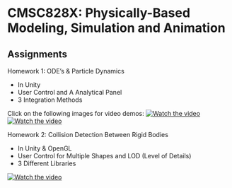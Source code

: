 # CMSC828X: Physically-Based Modeling, Simulation and Animation
## Assignments

Homework 1: ODE’s & Particle Dynamics
- In Unity
- User Control and A Analytical Panel
- 3 Integration Methods

Click on the following images for video demos: 
[![Watch the video](https://img.youtube.com/vi/bkrMF_pXpmU/hqdefault.jpg)](https://youtu.be/bkrMF_pXpmU)
[![Watch the video](https://img.youtube.com/vi/3cferuNZXvc/hqdefault.jpg)](https://youtu.be/3cferuNZXvc)

Homework 2: Collision Detection Between Rigid Bodies
- In Unity & OpenGL
- User Control for Multiple Shapes and LOD (Level of Details)
- 3 Different Libraries

[![Watch the video](https://img.youtube.com/vi/H-dTXuRTb7c/hqdefault.jpg)](https://youtu.be/H-dTXuRTb7c)
